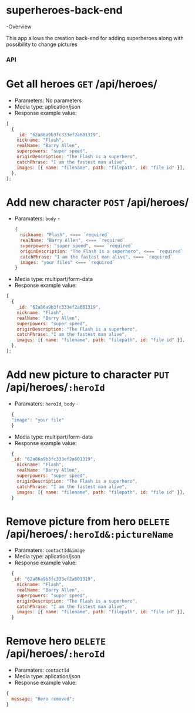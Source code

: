 # superheroes-back-end

-Overview

This app allows the creation back-end for adding superheroes along with possibility to change pictures

### API

# Get all heroes `GET` /api/heroes/

- Parameters: No parameters
- Media type: aplication/json
- Response example value:

```javascript
[
  {
    _id: "62a86a9b3fc333ef2a601319",
    nickname: "Flash",
    realName: "Barry Allen",
    superpowers: "super speed",
    originDescription: "The Flash is a superhero",
    catchPhrase: "I am the fastest man alive",
    images: [{ name: "filename", path: "filepath", id: "file id" }],
  },
];
```

# Add new character `POST` /api/heroes/

- Paramaters: `body` -
  ```javascript
  {
    nickname: "Flash", <=== `required`
    realName: "Barry Allen", <=== `required`
    superpowers: "super speed", <=== `required`
    originDescription: "The Flash is a superhero", <=== `required`
    catchPhrase: "I am the fastest man alive", <=== `required`
    images: "your files" <=== `required`
  }
  ```
- Media type: multipart/form-data
- Response example value:

```javascript
[
  {
    _id: "62a86a9b3fc333ef2a601319",
    nickname: "Flash",
    realName: "Barry Allen",
    superpowers: "super speed",
    originDescription: "The Flash is a superhero",
    catchPhrase: "I am the fastest man alive",
    images: [{ name: "filename", path: "filepath", id: "file id" }],
  },
];
```

# Add new picture to character `PUT` /api/heroes/`:heroId`

- Paramaters: `heroId`, `body` -

```javascript
  {
  "image": "your file"
  }
```

- Media type: multipart/form-data
- Response example value:

```javascript
  {
  _id: "62a86a9b3fc333ef2a601319",
    nickname: "Flash",
    realName: "Barry Allen",
    superpowers: "super speed",
    originDescription: "The Flash is a superhero",
    catchPhrase: "I am the fastest man alive",
    images: [{ name: "filename", path: "filepath", id: "file id" }],
  }
```

# Remove picture from hero `DELETE` /api/heroes/`:heroId&:pictureName`

- Paramaters: `contactId&image`
- Media type: aplication/json
- Response example value:

```javascript
  {
  _id: "62a86a9b3fc333ef2a601319",
    nickname: "Flash",
    realName: "Barry Allen",
    superpowers: "super speed",
    originDescription: "The Flash is a superhero",
    catchPhrase: "I am the fastest man alive",
    images: [{ name: "filename", path: "filepath", id: "file id" }],
  }
```

# Remove hero `DELETE` /api/heroes/`:heroId`

- Paramaters: `contactId`
- Media type: aplication/json
- Response example value:

```javascript
{
  message: "Hero removed";
}
```
